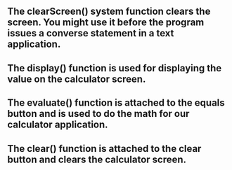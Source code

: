 ## The clearScreen() system function clears the screen. You might use it before the program issues a converse statement in a text application.
## The display() function is used for displaying the value on the calculator screen.
## The evaluate() function is attached to the equals button and is used to do the math for our calculator application.
## The clear() function is attached to the clear button and clears the calculator screen.